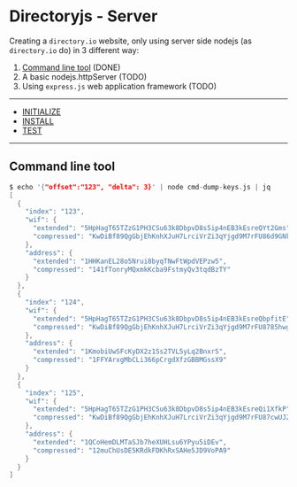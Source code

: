 # Directoryjs - Server

Creating a `directory.io` website, only using server side nodejs (as `directory.io` do) in 3 different way:

1. [Command line tool](#command-line-tool) (DONE)
2. A basic nodejs.httpServer (TODO)
3. Using `express.js` web application framework (TODO)

---

* [INITIALIZE](INITIALIZE.md)
* [INSTALL](INSTALL.md)
* [TEST](TEST.md)

---

## Command line tool

``` c
$ echo '{"offset":"123", "delta": 3}' | node cmd-dump-keys.js | jq
[
  {
    "index": "123",
    "wif": {
      "extended": "5HpHagT65TZzG1PH3CSu63k8DbpvD8s5ip4nEB3kEsreQYt2Gms",
      "compressed": "KwDiBf89QgGbjEhKnhXJuH7LrciVrZi3qYjgd9M7rFU86d9GNkvq"
    },
    "address": {
      "extended": "1HHKanEL28o5Nrui8byqTNwFtWpdVEPzw5",
      "compressed": "141fTonryMQxmkKcba9FstmyQv3tqdBzTY"
    }
  },
  {
    "index": "124",
    "wif": {
      "extended": "5HpHagT65TZzG1PH3CSu63k8DbpvD8s5ip4nEB3kEsreQbpfitE",
      "compressed": "KwDiBf89QgGbjEhKnhXJuH7LrciVrZi3qYjgd9M7rFU8785hwgzZ"
    },
    "address": {
      "extended": "1KmobiUwSFcKyDX2z1Ss2TVL5yLq2BnxrS",
      "compressed": "1FFYArxgMbCLi366pCrgdXfzGBBMGssX9"
    }
  },
  {
    "index": "125",
    "wif": {
      "extended": "5HpHagT65TZzG1PH3CSu63k8DbpvD8s5ip4nEB3kEsreQi1XfkP",
      "compressed": "KwDiBf89QgGbjEhKnhXJuH7LrciVrZi3qYjgd9M7rFU87cwUJZ5H"
    },
    "address": {
      "extended": "1QCoHemDLMTaSJb7heXUHLsu6YPyu5iDEv",
      "compressed": "12muChUsDE5KRdkFDKhRxSAHe5JD9VoPA9"
    }
  }
]

```
